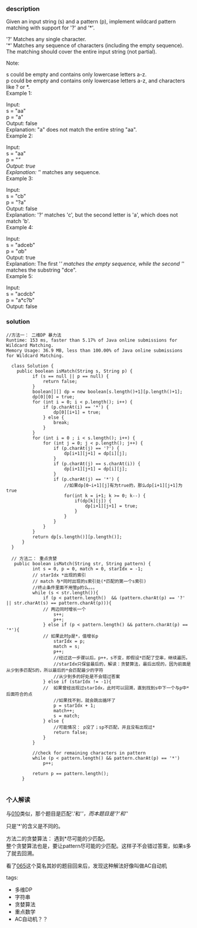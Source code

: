 ### description    
  Given an input string (s) and a pattern (p), implement wildcard pattern matching with support for '?' and '*'.  
    
  '?' Matches any single character.  
  '*' Matches any sequence of characters (including the empty sequence).  
  The matching should cover the entire input string (not partial).  
    
  Note:  
    
  s could be empty and contains only lowercase letters a-z.  
  p could be empty and contains only lowercase letters a-z, and characters like ? or *.  
  Example 1:  
    
  Input:  
  s = "aa"  
  p = "a"  
  Output: false  
  Explanation: "a" does not match the entire string "aa".  
  Example 2:  
    
  Input:  
  s = "aa"  
  p = "*"  
  Output: true  
  Explanation: '*' matches any sequence.  
  Example 3:  
    
  Input:  
  s = "cb"  
  p = "?a"  
  Output: false  
  Explanation: '?' matches 'c', but the second letter is 'a', which does not match 'b'.  
  Example 4:  
    
  Input:  
  s = "adceb"  
  p = "*a*b"  
  Output: true  
  Explanation: The first '*' matches the empty sequence, while the second '*' matches the substring "dce".  
  Example 5:  
    
  Input:  
  s = "acdcb"  
  p = "a*c?b"  
  Output: false  
### solution    
```    
//方法一： 二维DP 暴力法  
Runtime: 153 ms, faster than 5.17% of Java online submissions for Wildcard Matching.  
Memory Usage: 36.9 MB, less than 100.00% of Java online submissions for Wildcard Matching.  
  
  class Solution {  
    public boolean isMatch(String s, String p) {  
          if (s == null || p == null) {  
              return false;  
          }  
          boolean[][] dp = new boolean[s.length()+1][p.length()+1];  
          dp[0][0] = true;  
          for (int i = 0; i < p.length(); i++) {  
              if (p.charAt(i) == '*') {  
                  dp[0][i+1] = true;  
              } else {  
                  break;  
              }  
          }  
          for (int i = 0 ; i < s.length(); i++) {  
              for (int j = 0; j < p.length(); j++) {  
                  if (p.charAt(j) == '?') {  
                      dp[i+1][j+1] = dp[i][j];  
                  }  
                  if (p.charAt(j) == s.charAt(i)) {  
                      dp[i+1][j+1] = dp[i][j];  
                  }  
                  if (p.charAt(j) == '*') {  
                      //如果dp[0~i+1][j]有为true的，那么dp[i+1][j+1]为true  
                      for(int k = i+1; k >= 0; k--) {  
                          if(dp[k][j]) {  
                              dp[i+1][j+1] = true;  
                          }  
                      }  
                  }  
              }  
          }  
          return dp[s.length()][p.length()];  
      }  
  }  
    
  // 方法二： 重点贪婪  
   public boolean isMatch(String str, String pattern) {  
          int s = 0, p = 0, match = 0, starIdx = -1;  
          // starIdx *出现的索引  
          // match 与*同时出现的s索引处(*匹配的第一个s索引)  
          //终止条件里面不用管p的么。。。  
          while (s < str.length()){  
              if (p < pattern.length()  && (pattern.charAt(p) == '?' || str.charAt(s) == pattern.charAt(p))){  
              // 两边同时增长一个  
                  s++;  
                  p++;  
              } else if (p < pattern.length() && pattern.charAt(p) == '*'){  
              // 如果此时p是*，值增长p  
                  starIdx = p;  
                  match = s;  
                  p++;  
                  //经过这一步骤以后，p++，s不变，即假设*匹配了空串，继续遍历。  
                  //starIdx只保留最后的，解读：贪婪算法，最后出现的，因为前面是从少到多匹配S的，所以最后的*会匹配最少的字符  
                  //从少到多的好处是不会错过答案  
              } else if (starIdx != -1){  
              //  如果曾经出现过starIdx，此时可以回溯，直到找到s中下一个与p中*后面符合的点  
                  //如果找不到，就会跳出循环了  
                  p = starIdx + 1;  
                  match++;  
                  s = match;  
              } else {  
                  //可能情况： p没了；sp不匹配，并且没有出现过*  
                  return false;  
              }  
          }  
    
          //check for remaining characters in pattern  
          while (p < pattern.length() && pattern.charAt(p) == '*')  
              p++;  
    
          return p == pattern.length();  
      }  
  
```    
    
### 个人解读    
  与[010](010_Regular%20Expression%20Matching(Hard).md)类似，那个题目是匹配'.'和'*'，而本题目是'?'和'*'  
    
  只是'*'的含义是不同的。  
    
  方法二的贪婪算法： 遇到*尽可能的少匹配。  
  整个贪婪算法也是，要让pattern尽可能的少匹配。这样子不会错过答案，如果s多了就去回溯。  
    
  看了[065](065_Valid%20Number(Hard).md)这个莫名其妙的题目回来后，发现这种解法好像叫做AC自动机   
    
tags:    
  -  多维DP  
  -  字符串  
  -  贪婪算法  
  -  重点数学  
  -  AC自动机？？   
